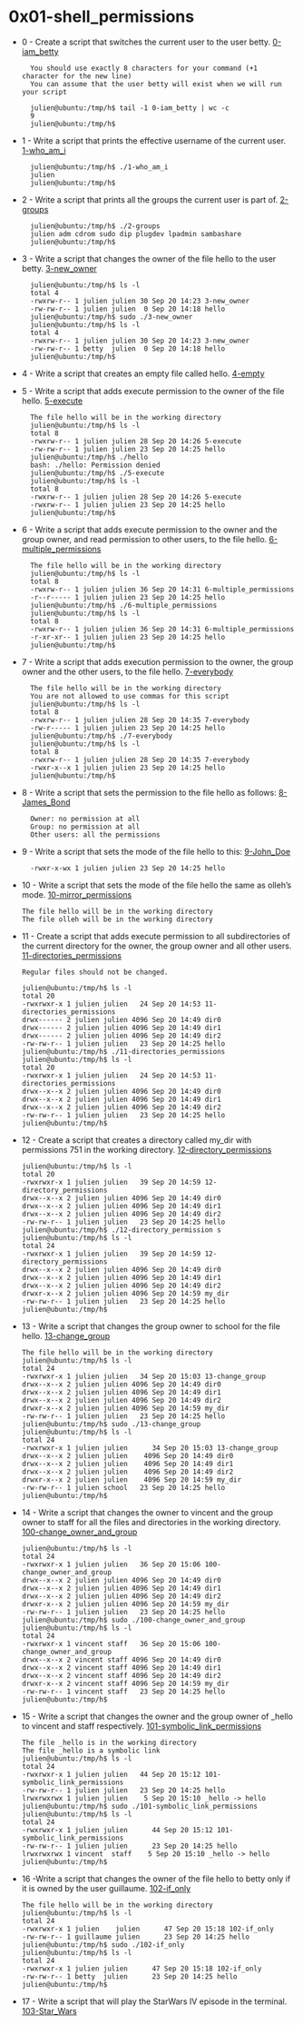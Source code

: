 <a></a><h1>0x01-shell_permissions</h1>

* 0 - Create a script that switches the current user to the user betty.
[0-iam_betty](https://github.com/Noureldin2303/alx-system_engineering-devops/blob/master/0x01-shell_permissions/0-iam_betty)

        You should use exactly 8 characters for your command (+1 character for the new line)
        You can assume that the user betty will exist when we will run your script
        
        julien@ubuntu:/tmp/h$ tail -1 0-iam_betty | wc -c
        9
        julien@ubuntu:/tmp/h$

* 1 - Write a script that prints the effective username of the current user.
[1-who_am_i](https://github.com/Noureldin2303/alx-system_engineering-devops/blob/master/0x01-shell_permissions/1-who_am_i)

        julien@ubuntu:/tmp/h$ ./1-who_am_i
        julien
        julien@ubuntu:/tmp/h$ 
* 2 - Write a script that prints all the groups the current user is part of.
[2-groups](https://github.com/Noureldin2303/alx-system_engineering-devops/blob/master/0x01-shell_permissions/2-groups)

        julien@ubuntu:/tmp/h$ ./2-groups
        julien adm cdrom sudo dip plugdev lpadmin sambashare
        julien@ubuntu:/tmp/h$ 
* 3 - Write a script that changes the owner of the file hello to the user betty.
[3-new_owner](https://github.com/Noureldin2303/alx-system_engineering-devops/blob/master/0x01-shell_permissions/3-new_owner)

        julien@ubuntu:/tmp/h$ ls -l
        total 4
        -rwxrw-r-- 1 julien julien 30 Sep 20 14:23 3-new_owner
        -rw-rw-r-- 1 julien julien  0 Sep 20 14:18 hello
        julien@ubuntu:/tmp/h$ sudo ./3-new_owner 
        julien@ubuntu:/tmp/h$ ls -l
        total 4
        -rwxrw-r-- 1 julien julien 30 Sep 20 14:23 3-new_owner
        -rw-rw-r-- 1 betty  julien  0 Sep 20 14:18 hello
        julien@ubuntu:/tmp/h$
* 4 - Write a script that creates an empty file called hello.
[4-empty](https://github.com/Noureldin2303/alx-system_engineering-devops/blob/master/0x01-shell_permissions/4-empty)

* 5 - Write a script that adds execute permission to the owner of the file hello.
[5-execute](https://github.com/Noureldin2303/alx-system_engineering-devops/blob/master/0x01-shell_permissions/5-execute)

        The file hello will be in the working directory
        julien@ubuntu:/tmp/h$ ls -l
        total 8
        -rwxrw-r-- 1 julien julien 28 Sep 20 14:26 5-execute
        -rw-rw-r-- 1 julien julien 23 Sep 20 14:25 hello
        julien@ubuntu:/tmp/h$ ./hello
        bash: ./hello: Permission denied
        julien@ubuntu:/tmp/h$ ./5-execute 
        julien@ubuntu:/tmp/h$ ls -l
        total 8
        -rwxrw-r-- 1 julien julien 28 Sep 20 14:26 5-execute
        -rwxrw-r-- 1 julien julien 23 Sep 20 14:25 hello
        julien@ubuntu:/tmp/h$ 
* 6 - Write a script that adds execute permission to the owner and the group owner, and read permission to other users, to the file hello.
[6-multiple_permissions](https://github.com/Noureldin2303/alx-system_engineering-devops/blob/master/0x01-shell_permissions/6-multiple_permissions)

        The file hello will be in the working directory
        julien@ubuntu:/tmp/h$ ls -l
        total 8
        -rwxrw-r-- 1 julien julien 36 Sep 20 14:31 6-multiple_permissions
        -r--r----- 1 julien julien 23 Sep 20 14:25 hello
        julien@ubuntu:/tmp/h$ ./6-multiple_permissions 
        julien@ubuntu:/tmp/h$ ls -l
        total 8
        -rwxrw-r-- 1 julien julien 36 Sep 20 14:31 6-multiple_permissions
        -r-xr-xr-- 1 julien julien 23 Sep 20 14:25 hello
        julien@ubuntu:/tmp/h$ 
* 7 - Write a script that adds execution permission to the owner, the group owner and the other users, to the file hello.
[7-everybody](https://github.com/Noureldin2303/alx-system_engineering-devops/blob/master/0x01-shell_permissions/7-everybody)

        The file hello will be in the working directory
        You are not allowed to use commas for this script
        julien@ubuntu:/tmp/h$ ls -l
        total 8
        -rwxrw-r-- 1 julien julien 28 Sep 20 14:35 7-everybody
        -rw-r----- 1 julien julien 23 Sep 20 14:25 hello
        julien@ubuntu:/tmp/h$ ./7-everybody 
        julien@ubuntu:/tmp/h$ ls -l
        total 8
        -rwxrw-r-- 1 julien julien 28 Sep 20 14:35 7-everybody
        -rwxr-x--x 1 julien julien 23 Sep 20 14:25 hello
        julien@ubuntu:/tmp/h$ 
* 8 - Write a script that sets the permission to the file hello as follows:
[8-James_Bond](https://github.com/Noureldin2303/alx-system_engineering-devops/blob/master/0x01-shell_permissions/8-James_Bond)

        Owner: no permission at all
        Group: no permission at all
        Other users: all the permissions
* 9 - Write a script that sets the mode of the file hello to this:
[9-John_Doe](https://github.com/Noureldin2303/alx-system_engineering-devops/blob/master/0x01-shell_permissions/9-John_Doe)

        -rwxr-x-wx 1 julien julien 23 Sep 20 14:25 hello
* 10 - Write a script that sets the mode of the file hello the same as olleh’s mode.
[10-mirror_permissions](https://github.com/Noureldin2303/alx-system_engineering-devops/blob/master/0x01-shell_permissions/10-mirror_permissions)

      The file hello will be in the working directory
      The file olleh will be in the working directory

* 11 - Create a script that adds execute permission to all subdirectories of the current directory for the owner, the group owner and all other users.
[11-directories_permissions](https://github.com/Noureldin2303/alx-system_engineering-devops/blob/master/0x01-shell_permissions/11-directories_permissions)

      Regular files should not be changed.

      julien@ubuntu:/tmp/h$ ls -l
      total 20
      -rwxrwxr-x 1 julien julien   24 Sep 20 14:53 11-directories_permissions
      drwx------ 2 julien julien 4096 Sep 20 14:49 dir0
      drwx------ 2 julien julien 4096 Sep 20 14:49 dir1
      drwx------ 2 julien julien 4096 Sep 20 14:49 dir2
      -rw-rw-r-- 1 julien julien   23 Sep 20 14:25 hello
      julien@ubuntu:/tmp/h$ ./11-directories_permissions 
      julien@ubuntu:/tmp/h$ ls -l
      total 20
      -rwxrwxr-x 1 julien julien   24 Sep 20 14:53 11-directories_permissions
      drwx--x--x 2 julien julien 4096 Sep 20 14:49 dir0
      drwx--x--x 2 julien julien 4096 Sep 20 14:49 dir1
      drwx--x--x 2 julien julien 4096 Sep 20 14:49 dir2
      -rw-rw-r-- 1 julien julien   23 Sep 20 14:25 hello
      julien@ubuntu:/tmp/h$ 
* 12 - Create a script that creates a directory called my_dir with permissions 751 in the working directory.
[12-directory_permissions](https://github.com/Noureldin2303/alx-system_engineering-devops/blob/master/0x01-shell_permissions/12-directory_permissions)

      julien@ubuntu:/tmp/h$ ls -l
      total 20
      -rwxrwxr-x 1 julien julien   39 Sep 20 14:59 12-directory_permissions
      drwx--x--x 2 julien julien 4096 Sep 20 14:49 dir0
      drwx--x--x 2 julien julien 4096 Sep 20 14:49 dir1
      drwx--x--x 2 julien julien 4096 Sep 20 14:49 dir2
      -rw-rw-r-- 1 julien julien   23 Sep 20 14:25 hello
      julien@ubuntu:/tmp/h$ ./12-directory_permission s
      julien@ubuntu:/tmp/h$ ls -l
      total 24
      -rwxrwxr-x 1 julien julien   39 Sep 20 14:59 12-directory_permissions
      drwx--x--x 2 julien julien 4096 Sep 20 14:49 dir0
      drwx--x--x 2 julien julien 4096 Sep 20 14:49 dir1
      drwx--x--x 2 julien julien 4096 Sep 20 14:49 dir2
      drwxr-x--x 2 julien julien 4096 Sep 20 14:59 my_dir
      -rw-rw-r-- 1 julien julien   23 Sep 20 14:25 hello
      julien@ubuntu:/tmp/h$ 
* 13 - Write a script that changes the group owner to school for the file hello.
[13-change_group](https://github.com/Noureldin2303/alx-system_engineering-devops/blob/master/0x01-shell_permissions/13-change_group)

      The file hello will be in the working directory
      julien@ubuntu:/tmp/h$ ls -l
      total 24
      -rwxrwxr-x 1 julien julien   34 Sep 20 15:03 13-change_group
      drwx--x--x 2 julien julien 4096 Sep 20 14:49 dir0
      drwx--x--x 2 julien julien 4096 Sep 20 14:49 dir1
      drwx--x--x 2 julien julien 4096 Sep 20 14:49 dir2
      drwxr-x--x 2 julien julien 4096 Sep 20 14:59 my_dir
      -rw-rw-r-- 1 julien julien   23 Sep 20 14:25 hello
      julien@ubuntu:/tmp/h$ sudo ./13-change_group 
      julien@ubuntu:/tmp/h$ ls -l
      total 24
      -rwxrwxr-x 1 julien julien      34 Sep 20 15:03 13-change_group
      drwx--x--x 2 julien julien    4096 Sep 20 14:49 dir0
      drwx--x--x 2 julien julien    4096 Sep 20 14:49 dir1
      drwx--x--x 2 julien julien    4096 Sep 20 14:49 dir2
      drwxr-x--x 2 julien julien    4096 Sep 20 14:59 my_dir
      -rw-rw-r-- 1 julien school   23 Sep 20 14:25 hello
      julien@ubuntu:/tmp/h$ 
* 14 - Write a script that changes the owner to vincent and the group owner to staff for all the files and directories in the working directory.
[100-change_owner_and_group](https://github.com/Noureldin2303/alx-system_engineering-devops/blob/master/0x01-shell_permissions/100-change_owner_and_group)

      julien@ubuntu:/tmp/h$ ls -l
      total 24
      -rwxrwxr-x 1 julien julien   36 Sep 20 15:06 100-change_owner_and_group
      drwx--x--x 2 julien julien 4096 Sep 20 14:49 dir0
      drwx--x--x 2 julien julien 4096 Sep 20 14:49 dir1
      drwx--x--x 2 julien julien 4096 Sep 20 14:49 dir2
      drwxr-x--x 2 julien julien 4096 Sep 20 14:59 my_dir
      -rw-rw-r-- 1 julien julien   23 Sep 20 14:25 hello
      julien@ubuntu:/tmp/h$ sudo ./100-change_owner_and_group 
      julien@ubuntu:/tmp/h$ ls -l
      total 24
      -rwxrwxr-x 1 vincent staff   36 Sep 20 15:06 100-change_owner_and_group
      drwx--x--x 2 vincent staff 4096 Sep 20 14:49 dir0
      drwx--x--x 2 vincent staff 4096 Sep 20 14:49 dir1
      drwx--x--x 2 vincent staff 4096 Sep 20 14:49 dir2
      drwxr-x--x 2 vincent staff 4096 Sep 20 14:59 my_dir
      -rw-rw-r-- 1 vincent staff   23 Sep 20 14:25 hello
      julien@ubuntu:/tmp/h$ 
* 15 - Write a script that changes the owner and the group owner of _hello to vincent and staff respectively.
[101-symbolic_link_permissions](https://github.com/Noureldin2303/alx-system_engineering-devops/blob/master/0x01-shell_permissions/101-symbolic_link_permissions)

      The file _hello is in the working directory
      The file _hello is a symbolic link
      julien@ubuntu:/tmp/h$ ls -l
      total 24
      -rwxrwxr-x 1 julien julien   44 Sep 20 15:12 101-symbolic_link_permissions
      -rw-rw-r-- 1 julien julien   23 Sep 20 14:25 hello
      lrwxrwxrwx 1 julien julien    5 Sep 20 15:10 _hello -> hello
      julien@ubuntu:/tmp/h$ sudo ./101-symbolic_link_permissions 
      julien@ubuntu:/tmp/h$ ls -l
      total 24
      -rwxrwxr-x 1 julien julien      44 Sep 20 15:12 101-symbolic_link_permissions
      -rw-rw-r-- 1 julien julien      23 Sep 20 14:25 hello
      lrwxrwxrwx 1 vincent  staff    5 Sep 20 15:10 _hello -> hello
      julien@ubuntu:/tmp/h$ 
* 16 -Write a script that changes the owner of the file hello to betty only if it is owned by the user guillaume.
[102-if_only](https://github.com/Noureldin2303/alx-system_engineering-devops/blob/master/0x01-shell_permissions/102-if_only)

      The file hello will be in the working directory
      julien@ubuntu:/tmp/h$ ls -l
      total 24
      -rwxrwxr-x 1 julien    julien      47 Sep 20 15:18 102-if_only 
      -rw-rw-r-- 1 guillaume julien      23 Sep 20 14:25 hello
      julien@ubuntu:/tmp/h$ sudo ./102-if_only 
      julien@ubuntu:/tmp/h$ ls -l
      total 24
      -rwxrwxr-x 1 julien julien      47 Sep 20 15:18 102-if_only 
      -rw-rw-r-- 1 betty  julien      23 Sep 20 14:25 hello
      julien@ubuntu:/tmp/h$ 
* 17 - Write a script that will play the StarWars IV episode in the terminal.
[103-Star_Wars](https://github.com/Noureldin2303/alx-system_engineering-devops/blob/master/0x01-shell_permissions/103-Star_Wars)

